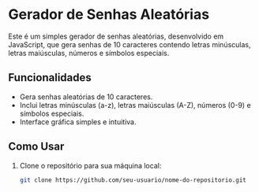 # Gerador de Senhas Aleatórias

Este é um simples gerador de senhas aleatórias, desenvolvido em JavaScript, que gera senhas de 10 caracteres contendo letras minúsculas, letras maiúsculas, números e símbolos especiais.

## Funcionalidades

- Gera senhas aleatórias de 10 caracteres.
- Inclui letras minúsculas (a-z), letras maiúsculas (A-Z), números (0-9) e símbolos especiais.
- Interface gráfica simples e intuitiva.

## Como Usar

1. Clone o repositório para sua máquina local:

   ```bash
   git clone https://github.com/seu-usuario/nome-do-repositorio.git

